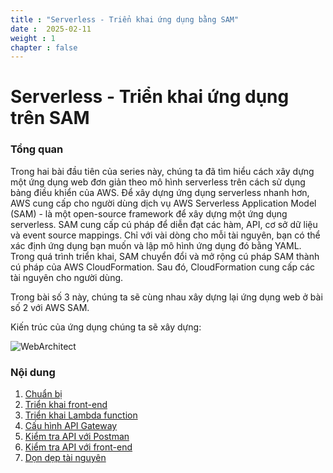 ```yaml
---
title : "Serverless - Triển khai ứng dụng bằng SAM"
date :  2025-02-11
weight : 1 
chapter : false
---
```

# Serverless - Triển khai ứng dụng trên SAM

### Tổng quan

Trong hai bài đầu tiên của series này, chúng ta đã tìm hiểu cách xây dựng một ứng dụng web đơn giản theo mô hình serverless trên cách sử dụng bảng điều khiển của AWS. Để xây dựng ứng dụng serverless nhanh hơn, AWS cung cấp cho người dùng dịch vụ AWS Serverless Application Model (SAM) - là một open-source framework để xây dựng một ứng dụng serverless. SAM cung cấp cú pháp để diễn đạt các hàm, API, cơ sở dữ liệu và event source mappings. Chỉ với vài dòng cho mỗi tài nguyên, bạn có thể xác định ứng dụng bạn muốn và lập mô hình ứng dụng đó bằng YAML. Trong quá trình triển khai, SAM chuyển đổi và mở rộng cú pháp SAM thành cú pháp của AWS CloudFormation. Sau đó, CloudFormation cung cấp các tài nguyên cho người dùng.  

Trong bài số 3 này, chúng ta sẽ cùng nhau xây dựng lại ứng dụng web ở bài số 2 với AWS SAM.

Kiến trúc của ứng dụng chúng ta sẽ xây dựng:

![WebArchitect](/images/serverless-architect-diagram.png?featherlight=false&width=50pc)

### Nội dung

1. [Chuẩn bị](1-preparation/)
2. [Triển khai front-end](2-front-end-deployment/)
3. [Triển khai Lambda function](3-deploy-lambda-function/)
4. [Cấu hình API Gateway](4-config-api-gw/)
5. [Kiểm tra API với Postman](5-test-api-by-postman/)
6. [Kiểm tra API với front-end](6-test-front-end/)
7. [Dọn dẹp tài nguyên](7-cleanup)
